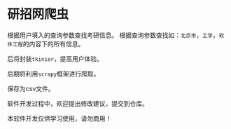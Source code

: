 # 研招网爬虫

根据用户填入的查询参数查找考研信息。
根据查询参数查找如：`北京市`，`工学`，`软件工程`的内容下的所有信息。

后将封装`tkinier`，提高用户体验。

后期将利用`scrapy`框架进行爬取。

保存为csv文件。

软件开发过程中，欢迎提出修改建议，提交到仓库。


本软件开发仅供学习使用，请勿商用！

